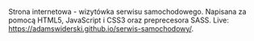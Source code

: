 Strona internetowa - wizytówka serwisu samochodowego. Napisana za pomocą HTML5, JavaScript i CSS3 oraz preprecesora SASS. 
Live: https://adamswiderski.github.io/serwis-samochodowy/.
